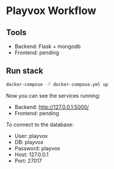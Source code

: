 # Playvox Workflow

## Tools
* Backend: Flask + mongodb
* Frontend: pending

## Run stack

```bash
docker-compose -f docker-compose.yml up
```
Now you can see the services running:
* Backend: http://127.0.0.1:5000/
* Frontend: pending

To connect to the database:
* User: playvox
* DB: playvox
* Password: playvox
* Host: 127.0.0.1
* Port: 27017
